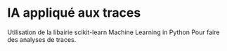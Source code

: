 # IA appliqué aux traces

Utilisation de la libairie 
scikit-learn
Machine Learning in Python
Pour faire des analyses de traces.
